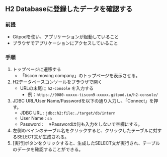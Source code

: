 H2 Databaseに登録したデータを確認する
------------------------------------------

### 前提
- Gitpodを使い、アプリケーションが起動していること
- ブラウザでアプリケーションにアクセスしていること

### 手順

1. トップページに遷移する
   - 「tiscon moving company」のトップページを表示させる。
1. H2データベースコンソールをブラウザで開く
   - URLの末尾に `h2-console` を入力する
      - 例：`https://9080-xxxxx-tiscon9-xxxxx.gitpod.io/h2-console/`
1. JDBC URL/User Name/Passwordを以下の通り入力し、「Connect」を押す。
   - JDBC URL : `jdbc:h2:file:./target/db/intern`
   - User Name : `sa`
   - Password : 　※Passwordは何も入力をしないで空欄にする。
1. 左側のペインのテーブル名をクリックすると、クリックしたテーブルに対するSELECT文が生成される。
1. [実行]ボタンをクリックすると、生成したSELECT文が実行され、テーブルのデータを確認することができる。
